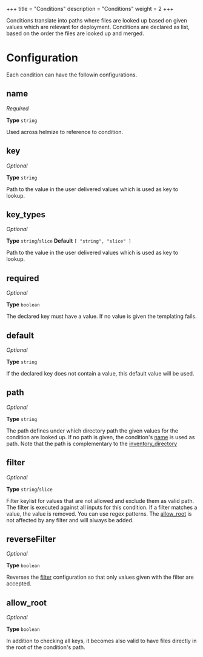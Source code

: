 +++
title = "Conditions"
description = "Conditions"
weight = 2
+++

Conditions translate into paths where files are looked up based on given values which are relevant for deployment. Conditions are declared as list, based on the order the files are looked up and merged.

# Configuration

Each condition can have the followin configurations.

## name

_Required_

**Type** `string`

Used across helmize to reference to condition.


## key

_Optional_

**Type** `string`

Path to the value in the user delivered values which is used as key to lookup.


## key_types

_Optional_

**Type** `string`/`slice` **Default** `[ "string", "slice" ]`

Path to the value in the user delivered values which is used as key to lookup.


## required

_Optional_

**Type** `boolean`

The declared key must have a value. If no value is given the templating fails.


## default

_Optional_

**Type** `string`

If the declared key does not contain a value, this default value will be used.


## path

_Optional_

**Type** `string`

The path defines under which directory path the given values for the condition are looked up. If no path is given, the  condition's [name](#name) is used as path. Note that the path is complementary to the [inventory_directory](../general/#inventory_directory)


## filter

_Optional_

**Type** `string`/`slice`

Filter keylist for values that are not allowed and exclude them as valid path. The filter is executed against all inputs for this condition. If a filter matches a value, the value is removed. You can use regex patterns. The [allow_root](#allow_root) is not affected by any filter and will always be added.


## reverseFilter

_Optional_

**Type** `boolean`

Reverses the [filter](#filter) configuration so that only values given with the filter are accepted.


## allow_root

_Optional_

**Type** `boolean`

In addition to checking all keys, it becomes also valid to have files directly in the root of the condition's path.